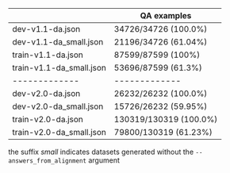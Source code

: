 |          | QA examples  |
| ------------- | ------------- |
|dev-v1.1-da.json | 34726/34726 (100.0%)  |
|dev-v1.1-da_small.json| 21196/34726 (61.04%) |
|train-v1.1-da.json| 87599/87599 (100%) |
|train-v1.1-da_small.json| 53696/87599 (61.3%) |
| ------------- | ------------- |
|dev-v2.0-da.json| 26232/26232 (100.0%) |
|dev-v2.0-da_small.json| 15726/26232 (59.95%)|
|train-v2.0-da.json| 130319/130319 (100.0%) |
|train-v2.0-da_small.json| 79800/130319 (61.23%) |

the suffix _small_ indicates datasets generated without the ``--answers_from_alignment`` argument